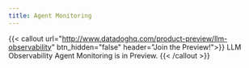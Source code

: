 ```yaml
---
title: Agent Monitoring
---
```


{{< callout url="http://www.datadoghq.com/product-preview/llm-observability" btn_hidden="false" header="Join the Preview!">}}
LLM Observability Agent Monitoring is in Preview.
{{< /callout >}}